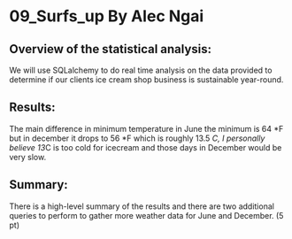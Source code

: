# 09_Surfs_up By Alec Ngai

## Overview of the statistical analysis:

We will use SQLalchemy to do real time analysis on the data provided to determine if our clients ice cream shop business is sustainable year-round. 

## Results:

The main difference in minimum temperature in June the minimum is 64 *F but in december it drops to 56 *F which is roughly 13.5 *C, I personally believe 13*C is too cold for icecream and those days in December would be very slow. 



## Summary:

There is a high-level summary of the results and there are two additional queries to perform to gather more weather data for June and December. (5 pt)